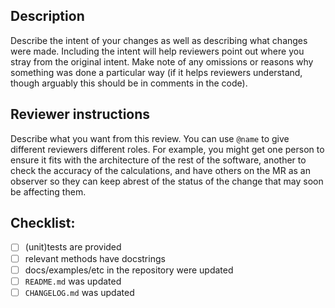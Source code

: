               
## Description

Describe the intent of your changes as well as describing what changes were made. Including the intent will help reviewers point out where you stray from the original intent. Make note of any omissions or reasons why something was done a particular way (if it helps reviewers understand, though arguably this should be in comments in the code).

## Reviewer instructions

Describe what you want from this review. You can use `@name` to give different reviewers different roles. For example, you might get one person to ensure it fits with the architecture of the rest of the software, another to check the accuracy of the calculations, and have others on the MR as an observer so they can keep abrest of the status of the change that may soon be affecting them. 

## Checklist:
- [ ] (unit)tests are provided
- [ ] relevant methods have docstrings
- [ ] docs/examples/etc in the repository were updated
- [ ] `README.md` was updated
- [ ] `CHANGELOG.md` was updated              